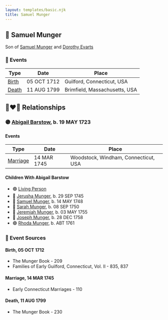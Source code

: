```yaml
---
layout: templates/basic.njk
title: Samuel Munger
---
```

## 🔵 Samuel Munger

Son of [Samuel Munger](/people/6/64239804) and [Dorothy Evarts](/people/5/59501816)

### 📆 Events

Type | Date | Place
------ | ------ | ------
[Birth](#event-abc63562-3937-412a-ae1c-cc927d36a3ba) | 05 OCT 1712 | Guilford, Connecticut, USA
[Death](#event-baa8dfaa-df98-434b-9233-f9a07f336715) | 11 AUG 1799 | Brimfield, Massachusetts, USA

## 👩‍❤️‍👨 Relationships

### 🟣 [Abigail Barstow](/people/9/9488484), b. 19 MAY 1723

#### Events

Type | Date | Place
------ | ------ | ------
[Marriage](#event-4d4028a3-e6a8-4fe1-a57f-55c03d8d474b) | 14 MAR 1745 | Woodstock, Windham, Connecticut, USA
#### Children With Abigail Barstow
* 🟣 [Living Person](/people/2/2239106)
* 🔵 [Jerusha Munger](/people/8/85922584), b. 29 SEP 1745
* 🔵 [Samuel Munger](/people/1/17819572), b. 14 MAY 1748
* 🔵 [Sarah Munger](/people/8/85764310), b. 08 SEP 1750
* 🔵 [Jeremiah Munger](/people/1/19410568), b. 03 MAY 1755
* 🔵 [Joseph Munger](/people/4/48832802), b. 28 DEC 1758
* 🟣 [Rhoda Munger](/people/2/23648419), b. ABT 1761
### 📰 Event Sources

#### <a id="event-abc63562-3937-412a-ae1c-cc927d36a3ba"></a> Birth, 05 OCT 1712
* The Munger Book  - 209
* Families of Early Guilford, Connecticut, Vol. II  - 835, 837

#### <a id="event-4d4028a3-e6a8-4fe1-a57f-55c03d8d474b"></a> Marriage, 14 MAR 1745
* Early Connecticut Marriages  - 110
#### <a id="event-baa8dfaa-df98-434b-9233-f9a07f336715"></a> Death, 11 AUG 1799
* The Munger Book  - 230
